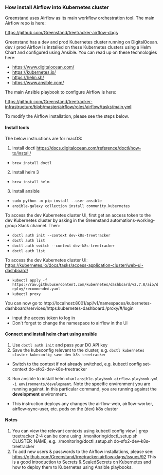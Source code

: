 ### How install Airflow into Kubernetes cluster
Greenstand uses Airflow as its main workflow orchestration tool. The main Airflow repo is here:

https://github.com/Greenstand/treetracker-airflow-dags

Greenstand has a dev and prod Kubernetes cluster running on DigitalOcean. dev / prod Airflow is installed on these Kubernetes clusters using a Helm Chart and configured using Ansible. You can read up on these technologies here:
- https://www.digitalocean.com/
- https://kubernetes.io/
- https://helm.sh/
- https://www.ansible.com/

The main Ansible playbook to configure Airflow is here:

https://github.com/Greenstand/treetracker-infrastructure/blob/master/airflow/roles/airflow/tasks/main.yml

To modify the Airflow installation, please see the steps below.

#### Install tools
The below instructions are for macOS:
1. Install doctl https://docs.digitalocean.com/reference/doctl/how-to/install/
- `brew install doctl`
2. Install helm 3
- `brew install helm`
3. Install ansible
- `sudo python -m pip install --user ansible`
- `ansible-galaxy collection install community.kubernetes`

To access the dev Kubernetes cluster UI, first get an access token to the dev Kubernetes cluster by asking in the Greenstand automations-working-group Slack channel. Then:
- `doctl auth init --context dev-k8s-treetracker`
- `doctl auth list`
- `doctl auth switch --context dev-k8s-treetracker`
- `doctl auth list`

To access the dev Kubernetes cluster UI:
https://kubernetes.io/docs/tasks/access-application-cluster/web-ui-dashboard/
- `kubectl apply -f https://raw.githubusercontent.com/kubernetes/dashboard/v2.7.0/aio/deploy/recommended.yaml`
- `kubectl proxy`

You can now go to
http://localhost:8001/api/v1/namespaces/kubernetes-dashboard/services/https:kubernetes-dashboard:/proxy/#/login
- input the access token to log in
- Don't forget to change the namespace to airflow in the UI

#### Connect and install helm chart using ansible
1. Use `doctl auth init` and pass your DO API key
2. Save the kubeconfig relevant to the cluster, e.g. `doctl kubernetes cluster kubeconfig save dev-k8s-treetracker`
- Switch to the context if not already switched, e.g. kubectl config set-context do-sfo2-dev-k8s-treetracker 
3. Run ansible to install helm chart `ansible-playbook airflow-playbook.yml -i environments/development`. Note the specific environment you are running against. In this particular command, you are running against the **development** environment.
- This instruction deploys any changes the airflow-web, airflow-worker, airflow-sync-user, etc. pods on the (dev) k8s cluster

#### Notes
1. You can view the relevant contexts using kubectl config view | grep treetracker 2-4 can be done using ./monitoring/doctl_setup.sh CLUSTER_NAME, e.g. ./monitoring/doctl_setup.sh do-sfo2-dev-k8s-treetracker
2. To add new users & passwords to the Airflow installations, please see:
https://github.com/Greenstand/treetracker-airflow-dags/issues/92
This is a good introduction to Secrets & SealedSecrets on Kubernetes and how to deploy them to Kubernetes using Ansible playbooks.